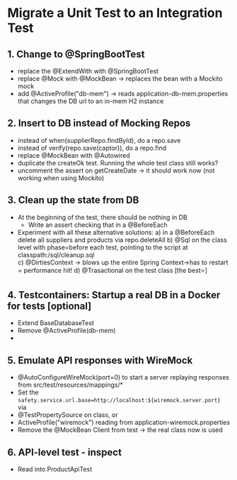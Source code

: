 # Migrate a Unit Test to an Integration Test

## 1. Change to @SpringBootTest
- replace the @ExtendWith with @SpringBootTest
- replace @Mock with @MockBean -> replaces the bean with a Mockito mock
- add @ActiveProfile("db-mem") -> reads application-db-mem.properties that changes the DB url to an in-mem H2 instance

## 2. Insert to DB instead of Mocking Repos
- instead of when(supplierRepo.findById), do a repo.save
- instead of verify(repo.save(captor)), do a repo.find
- replace @MockBean with @Autowired
- duplicate the createOk test. Running the whole test class still works?
- uncomment the assert on getCreateDate -> it should work now (not working when using Mockito)

## 3. Clean up the state from DB
- At the beginning of the test, there should be nothing in DB 
  - Write an assert checking that in a @BeforeEach
- Experiment with all these alternative solutions:
    a) in a @BeforeEach delete all suppliers and products via repo.deleteAll
    b) @Sql on the class level with phase=before each test, pointing to the script at classpath:/sql/cleanup.sql  
    c) @DirtiesContext -> blows up the entire Spring Context->has to restart = performance hit!
    d) @Trasactional on the test class [the best⭐️]

## 4. Testcontainers: Startup a real DB in a Docker for tests [optional]
- Extend BaseDatabaseTest
- Remove @ActiveProfile(db-mem)
- 

## 5. Emulate API responses with WireMock
- @AutoConfigureWireMock(port=0) to start a server replaying responses from src/test/resources/mappings/*
- Set the `safety.service.url.base=http://localhost:${wiremock.server.port}` via
- @TestPropertySource on class, or
- ActiveProfile("wiremock") reading from application-wiremock.properties
- Remove the @MockBean Client from test -> the real class now is used

## 6. API-level test - inspect
- Read into ProductApiTest